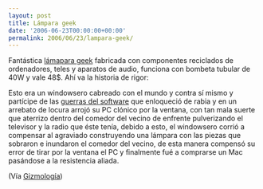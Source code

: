 ```yaml
---
layout: post
title: Lámpara geek
date: '2006-06-23T00:00:00+00:00'
permalink: 2006/06/23/lampara-geek/
---
```

<a href="http://www.uncommongoods.com/item/item.jsp?itemId=11525"><img style="float:right; margin:0 0 10px 10px;cursor:pointer; cursor:hand;" src="http://photos1.blogger.com/blogger/6639/1972/320/lampara_circuitos.jpg" border="0" alt="" /></a>Fantástica <a href="http://www.uncommongoods.com/item/item.jsp?itemId=11525">lámapara geek</a> fabricada con componentes reciclados de ordenadores, teles y aparatos de audio, funciona con bombeta tubular de 40W y vale 48$. Ahí va la historia de rigor:

Esto era un windowsero cabreado con el mundo y contra sí mismo y partícipe de las <a href="http://resistancefutile.blogspot.com/2006/06/software-wars.html">guerras del software</a> que enloqueció de rabia y en un arrebato de locura arrojó su PC clónico por la ventana, con tan mala suerte que aterrizo dentro del comedor del vecino de enfrente pulverizando el televisor y la radio que éste tenía, debido a esto, el windowsero corrió a compensar al agraviado construyendo una lámpara con las piezas que sobraron e inundaron el comedor del vecino, de esta manera compensó su error de tirar por la ventana el PC y finalmente fué a comprarse un Mac pasándose a la resistencia aliada.

(Vía <a href="http://gizmologia.com/2006/06/lampara-de-circuitos">Gizmología</a>)
